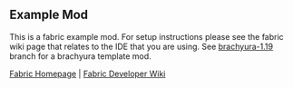 ## Example Mod

This is a fabric example mod. For setup instructions please see the fabric wiki page that relates to the IDE that you
are using. See [brachyura-1.19](github.com/tyap-lyap/template-mod/tree/brachyura-1.19) branch for a brachyura template mod.

[Fabric Homepage](https://fabricmc.net) | [Fabric Developer Wiki](https://fabricmc.net/wiki/tutorial:setup)
